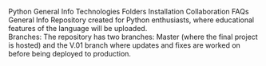 Python
General Info
Technologies
Folders
Installation
Collaboration
FAQs
General Info
Repository created for Python enthusiasts, where educational features of the language will be uploaded.
</br>
Branches: The repository has two branches: Master (where the final project is hosted) and the V.01 branch where updates and fixes are worked on before being deployed to production.

</br>
<!-- ### Screenshot

<h4> Demo</h4>

https://github.com/NicolasCaminos/infinity-shop/assets/45422512/acd48ce5-8b9c-453c-af95-5a74da34bbc9


</br> -->
Technologies
<h3 align="left">Languages and Tools:</h3>
<p align="left">
<a href="https://www.python.org" target="_blank" rel="noreferrer"> <img src="https://www.python.org/static/img/python-logo@2x.png" alt="Python" width="150" height="80"/> </a> <h2>3.11.5</h2>
<p align="left">
<a href="https://colab.research.google.com/github/jakevdp/PythonDataScienceHandbook/blob/master/notebooks/01.01-Help-And-Documentation.ipynb" target="_blank" rel="noreferrer"> <img src="https://elc.github.io/blog/images/jupyter-publishing/ipynb-format.png" alt="Python" width="80" height="80"/> </a> <h2>IPython</h2>
</br>
Folders
<li>📂 Data Science Tutorials</li>
<li>📁 First Delivery</li>
</br>
Installation
To install the packages used in the project, you can use the following link where you will find the installer:

```
https://www.python.org/

```

---

Collaboration
<li>Nicolás Caminos</li>
</br>
FAQs
All required documentation can be found at <a href="https://www.python.org/">https://www.python.org/</a>

</br>
Thank you very much.
</br>

